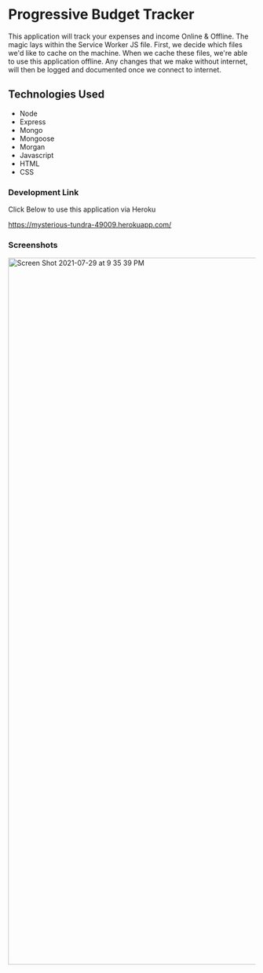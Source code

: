 # Progressive Budget Tracker

This application will track your expenses and income Online & Offline. The magic lays within the Service Worker JS file.
First, we decide which files we'd like to cache on the machine. When we cache these files, we're able to use this application offline.
Any changes that we make without internet, will then be logged and documented once we connect to internet.

## Technologies Used

- Node
- Express
- Mongo
- Mongoose
- Morgan
- Javascript
- HTML
- CSS

### Development Link

Click Below to use this application via Heroku

https://mysterious-tundra-49009.herokuapp.com/

### Screenshots

<img width="1438" alt="Screen Shot 2021-07-29 at 9 35 39 PM" src="https://user-images.githubusercontent.com/79162497/127586700-9d3678b4-faeb-4bec-8b31-d464f3ff0542.png">
